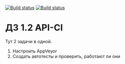 [![Build status](https://ci.appveyor.com/api/projects/status/f166l3xaaycpy555?svg=true)](https://ci.appveyor.com/project/sergey-ssf/rest)
[![Build status](https://ci.appveyor.com/api/projects/status/f166l3xaaycpy555/branch/main?svg=true)](https://ci.appveyor.com/project/sergey-ssf/rest/branch/main) 

# ДЗ 1.2 API-CI



Тут 2 задачи в одной.
1. Настроить AppVeyor
2. Создать автотесты и проверить, работают ли они


